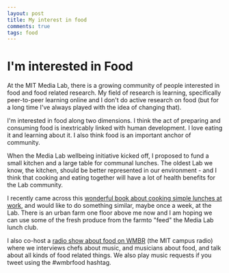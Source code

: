 ```yaml
---
layout: post
title: My interest in food 
comments: true
tags: food
---
```

# I'm interested in Food

At the MIT Media Lab, there is a growing community of people interested in food and food related research.  My field of research is learning, specifically peer-to-peer learning online and I don't do active research on food (but for a long time I've always played with the idea of changing that).

I'm interested in food along two dimensions. I think the act of preparing and consuming food is inextricably linked with human development. I love eating it and learning about it. I also think food is an important anchor of community. 

When the Media Lab wellbeing initiative kicked off, I proposed to fund a small kitchen and a large table for communal lunches. The oldest Lab we know, the kitchen, should be better represented in our environment - and I think that cooking and eating together will have a lot of health benefits for the Lab community. 

I recently came across this [wonderful book about cooking simple lunches at work](http://www.thekitchn.com/lunch-at-the-shop-by-peter-miller-new-cookbook-201038), and would like to do something similar, maybe once a week, at the Lab. There is an urban farm one floor above me now and I am hoping we can use some of the fresh produce from the farmto "feed" the Media Lab lunch club.

I also co-host a [radio show about food on WMBR](http://eatersdigestwmbr.tumblr.com/) (the MIT campus radio) where we interviews chefs about music, and musicians about food, and talk about all kinds of food related things. We also play music requests if you tweet using the #wmbrfood hashtag. 
